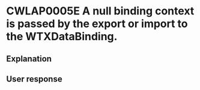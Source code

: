 # CWLAP0005E A null binding context is passed by the export or import to the WTXDataBinding.

## Explanation

## User response